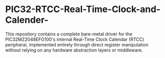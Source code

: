 # PIC32-RTCC-Real-Time-Clock-and-Calender-
This repository contains a complete bare-metal driver for the PIC32MZ2048EFG100's internal Real-Time Clock Calendar (RTCC) peripheral, implemented entirely through direct register manipulation without relying on any hardware abstraction layers or middleware.
